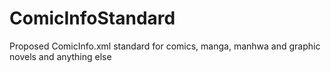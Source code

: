 # ComicInfoStandard
Proposed ComicInfo.xml standard for comics, manga, manhwa and graphic novels and anything else

